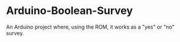 # Arduino-Boolean-Survey
An Arduino project where, using the ROM, it works as a "yes" or "no" survey.

